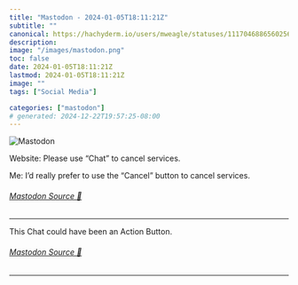 ```yaml
---
title: "Mastodon - 2024-01-05T18:11:21Z"
subtitle: ""
canonical: https://hachyderm.io/users/mweagle/statuses/111704688656025621
description:
image: "/images/mastodon.png"
toc: false
date: 2024-01-05T18:11:21Z
lastmod: 2024-01-05T18:11:21Z
image: ""
tags: ["Social Media"]

categories: ["mastodon"]
# generated: 2024-12-22T19:57:25-08:00
---
```

![Mastodon](/images/mastodon.png)

<p>Website: Please use “Chat” to cancel services.</p><p>Me: I’d really prefer to use the “Cancel” button to cancel services.</p>


###### [Mastodon Source 🐘](https://hachyderm.io/@mweagle/111704688656025621)

___

<p>This Chat could have been an Action Button.</p>


###### [Mastodon Source 🐘](https://hachyderm.io/@mweagle/111704766318618868)

___
